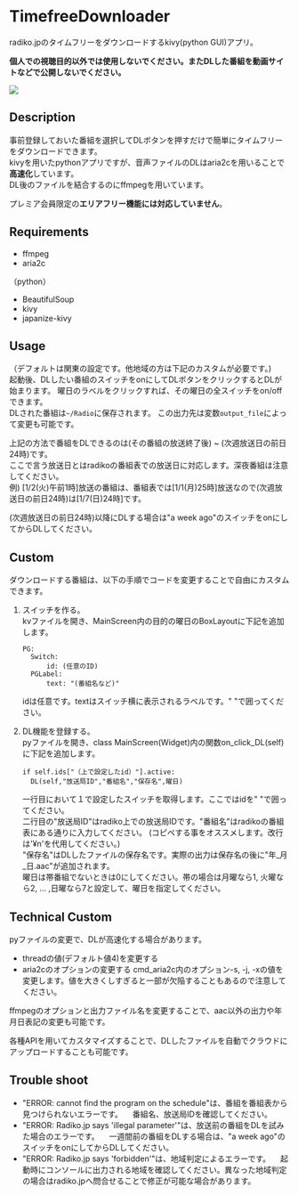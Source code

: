# TimefreeDownloader
radiko.jpのタイムフリーをダウンロードするkivy(python GUI)アプリ。

**個人での視聴目的以外では使用しないでください。またDLした番組を動画サイトなどで公開しないでください。**

![](/image.pnf)

## Description
事前登録しておいた番組を選択してDLボタンを押すだけで簡単にタイムフリーをダウンロードできます。  
kivyを用いたpythonアプリですが、音声ファイルのDLはaria2cを用いることで**高速化**しています。  
DL後のファイルを結合するのにffmpegを用いています。  

プレミア会員限定の**エリアフリー機能には対応していません**。

## Requirements
- ffmpeg
- aria2c

（python）
- BeautifulSoup
- kivy
- japanize-kivy

## Usage
（デフォルトは関東の設定です。他地域の方は下記のカスタムが必要です。)  
起動後、DLしたい番組のスイッチをonにしてDLボタンをクリックするとDLが始まります。
曜日のラベルをクリックすれば、その曜日の全スイッチをon/offできます。  
DLされた番組は```~/Radio```に保存されます。 この出力先は変数```output_file```によって変更も可能です。

上記の方法で番組をDLできるのは(その番組の放送終了後) ~ (次週放送日の前日24時)です。  
ここで言う放送日とはradikoの番組表での放送日に対応します。深夜番組は注意してください。  
例) [1/2(火)午前1時]放送の番組は、番組表では[1/1(月)25時]放送なので(次週放送日の前日24時)は[1/7(日)24時]です。  

(次週放送日の前日24時)以降にDLする場合は"a week ago"のスイッチをonにしてからDLしてください。  

## Custom
ダウンロードする番組は、以下の手順でコードを変更することで自由にカスタムできます。  

1. スイッチを作る。  
  kvファイルを開き、MainScreen内の目的の曜日のBoxLayoutに下記を追加します。
   ```
   PG:
     Switch:
         id: (任意のID)
     PGLabel:
         text: "(番組名など)"
   ```
   idは任意です。textはスイッチ横に表示されるラベルです。" "で囲ってください。


2. DL機能を登録する。  
  pyファイルを開き、class MainScreen(Widget)内の関数on_click_DL(self)に下記を追加します。
   ```
   if self.ids["（上で設定したid）"].active:
     DL(self,"放送局ID","番組名","保存名",曜日)
   ```
   一行目において１で設定したスイッチを取得します。ここではidを" "で囲ってください。  
   二行目の"放送局ID"はradiko上での放送局IDです。"番組名"はradikoの番組表にある通りに入力してください。
   (コピペする事をオススメします。改行は'¥n'を代用してください。)  
   "保存名"はDLしたファイルの保存名です。実際の出力は保存名の後に"年_月_日.aac"が追加されます。    
   曜日は帯番組でないときは0にしてください。帯の場合は月曜なら1, 火曜なら2, ... ,日曜なら7と設定して、曜日を指定してください。


## Technical Custom
pyファイルの変更で、DLが高速化する場合があります。  
- threadの値(デフォルト値4)を変更する
- aria2cのオプションの変更する
   cmd_aria2c内のオプション-s, -j, -xの値を変更します。値を大きくしすぎると一部が欠陥することもあるので注意してください。

ffmpegのオプションと出力ファイル名を変更することで、aac以外の出力や年月日表記の変更も可能です。

各種APIを用いてカスタマイズすることで、DLしたファイルを自動でクラウドにアップロードすることも可能です。


## Trouble shoot
- "ERROR: cannot find the program on the schedule"は、番組を番組表から見つけられないエラーです。
　番組名、放送局IDを確認してください。
- "ERROR: Radiko.jp says 'illegal parameter'"は、放送前の番組をDLを試みた場合のエラーです。
　一週間前の番組をDLする場合は、"a week ago"のスイッチをonにしてからDLしてください。
- "ERROR: Radiko.jp says 'forbidden'"は、地域判定によるエラーです。
　起動時にコンソールに出力される地域を確認してください。異なった地域判定の場合はradiko.jpへ問合せることで修正が可能な場合があります。
